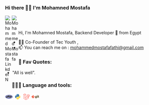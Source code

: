 ### Hi there 👋🏻 I'm Mohamned Mostafa

<a href="https://www.linkedin.com/in/mohammedmostfa/">
  <img align="left" alt="Mohammed Mostafa LinkdeIN" width="22px" src="https://cdn.jsdelivr.net/npm/simple-icons@v3/icons/linkedin.svg" />
</a>
<a href="https://www.facebook.com/m7medmostfa">
  <img align="left" alt="Mohammed Mostafa" width="22px" src="https://cdn.jsdelivr.net/npm/simple-icons@v3/icons/facebook.svg" />
</a>
<br />
<br />

Hi, I'm Mohamned Mostafa, Backend Developer 🚀 from Egypt

- 🐱‍🏍 Co-Founder of Tec Youth ,
- 📫 You can reach me on : mohammedmostafafathi@gmail.com

### 💎 Fav Quotes: 
- "All is well". 


### 👨🏻‍💻 Language and tools: 
<img height="25" src="https://raw.githubusercontent.com/github/explore/80688e429a7d4ef2fca1e82350fe8e3517d3494d/topics/php/php.png"></img>
<img height="25" src="https://raw.githubusercontent.com/github/explore/80688e429a7d4ef2fca1e82350fe8e3517d3494d/topics/python/python.png"></img>
<img height="25" src="https://raw.githubusercontent.com/github/explore/80688e429a7d4ef2fca1e82350fe8e3517d3494d/topics/laravel/laravel.png"></img>
<img height="25" src="https://raw.githubusercontent.com/github/explore/80688e429a7d4ef2fca1e82350fe8e3517d3494d/topics/git/git.png"></img>
